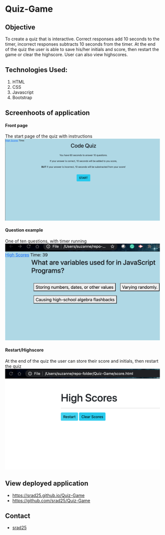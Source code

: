# Quiz-Game

## Objective 
To create a quiz that is interactive.
Correct responses add 10 seconds to the timer, incorrect responses subtracts 10 seconds from the timer. At the end of the quiz the user is able to save his/her initials and score, then restart the game or clear the highscore. User can also view highscores.

## Technologies Used:
1. HTML
2. CSS
3. Javascript
4. Bootstrap


## Screenhoots of application
#### Front page
The start page of the quiz with instructions 
![alt text](./assets/images/codeQuiz.png "pic of Code Quiz")

#### Question example
One of ten questions, with timer running
![alt text](./assets/images/question.png "pic of one of 10 question and current score")

#### Restart/Highscore
At the end of the quiz the user can store their score and initials, then restart the quiz
![alt text](./assets/images/highScore.png "pic of end of quiz. It ")

## View deployed application
* https://srad25.github.io/Quiz-Game
* https://github.com/srad25/Quiz-Game

## Contact 
* [srad25](https://www.github.com/srad25)


